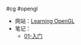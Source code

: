 #cg #opengl

- 网站：[Learning OpenGL](https://learnopengl-cn.github.io/)
- 笔记：
	- [01-入门](libs/01-入门.md)


